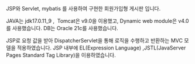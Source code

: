 JSP와 Servlet, mybatis 를 사용하여 구현한 회원가입형 게시판 입니다.

JAVA는 jdk17.0.11_9 ,  Tomcat은 v9.0을 이용했고, Dynamic web module은 v4.0를 사용했습니다.
DB는 Oracle 21c를 사용했습니다.

JSP로 요청 값을 받아 DispatcherServlet을 통해 로직을 수행하고 반환하는 MVC 모델을 적용하였습니다.
JSP 내부에 EL(Expression Language) ,JSTL(JavaServer Pages Standard Tag Library)을 이용하였습니다.

